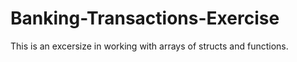 # Banking-Transactions-Exercise
This is an excersize in working with arrays of structs and functions. 
